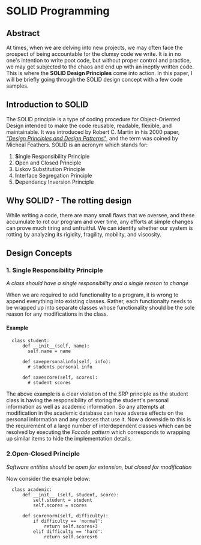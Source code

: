 # SOLID Programming

## Abstract

At times, when we are delving into new projects, we may often face the prospect of being accountable for the clumsy code we write. It is in no one's intention to write poot code, but without proper control and practice, we may get subjected to the chaos and end up with an ineptly written code. This is where the **SOLID Design Principles** come into action. In this paper, I will be briefly going through the SOLID design concept with a few code samples.

## Introduction to SOLID

 The SOLID principle is a type of coding procedure for Object-Oriented Design intended to make the code reusable, readable, flexible, and maintainable. It was introduced by Robert C. Martin in his 2000 paper, [*"Design Principles and Design Patterns"*](https://web.archive.org/web/20150906155800/http:/www.objectmentor.com/resources/articles/Principles_and_Patterns.pdf), and the term was coined by Micheal Feathers. SOLID is an acronym which stands for:
   1) **S**ingle Responsibility Principle
   2) **O**pen and Closed Principle
   3) **L**iskov Substitution Principle
   4) **I**nterface Segregation Principle
   5) **D**ependancy Inversion Principle

## Why SOLID? - The rotting design
While writing a code, there are many small flaws that we oversee, and these accumulate to rot our program and over time, any efforts at simple changes can prove much tiring and unfruitful. We can identify whether our system is rotting by analyzing its rigidity, fragility, mobility, and viscosity.

## Design Concepts

### 1. Single Responsibility Principle
  *A class should have a single responsibility and a single reason to change*

When we are required to add functionality to a program, it is wrong to append everything into existing classes. Rather, each functionalty needs to be wrapped up into separate classes whose functionality should be the sole reason for any modifications in the class.
#### Example
      class student:
          def __init__(self, name):
            self.name = name
          
          def savepersonalinfo(self, info):
            # students personal info

          def savescore(self, scores):
            # student scores
The above example is a clear violation of the SRP principle as the student class is having the responsibility of storing the student's personal information as well as academic information. So any attempts at modification in the academic database can have adverse effects on the personal information and any classes that use it. Now a downside to this is the requirement of a large number of interdependent classes which can be resolved by executing the *Facade pattern* which corresponds to wrapping up similar items to hide the implementation details.

### 2.Open-Closed Principle
*Software entities should be open for extension, but closed for modification*

Now consider the example below:

      class academic:
          def __init__ (self, student, score):
              self.student = student
              self.scores = scores
          
          def scorenorm(self, difficulty):
              if difficulty == 'normal':
                  return self.scores+3
              elif difficulty == 'hard':
                  return self.scores+6
